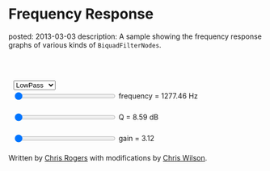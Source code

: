 Frequency Response
==================
posted: 2013-03-03
description: 
  A sample showing the frequency response graphs of various kinds of
  `BiquadFilterNodes`.

<!-- Slider stuff -->
<script type="text/javascript" src="events.js"></script>
<style type="text/css"></style>
<style type="text/css">
  #slider { margin: 10px; }
</style>

<script src="/static/js/shared.js"></script>
<script type="text/javascript" src="frequency-response-sample.js"></script>


<div id="info">
</div>

<canvas id="canvasID" width="500" height="250" style="float: left;">
</canvas>

<br><br>

<!-- Sliders and other controls will be added here -->
<div style="display: inline-block; margin-left: 10px;" id="controls"> 
<select onchange="changeFilterType(this.value);">
    <option value="lowpass">LowPass</option>
    <option value="highpass">HighPass</option>
    <option value="bandpass">BandPass</option>
    <option value="lowshelf">LowShelf</option>
    <option value="highshelf">HighShelf</option>
    <option value="peaking">Peaking</option>
    <option value="notch">Notch</option>
    <option value="allpass">AllPass</option>
</select>
<div> <input id="frequencySlider" type="range" min="0" max="1" step="0.01" value="0" style="height: 20px; width: 200px;"> <span id="frequency-value" style="position:relative; top:-5px;">frequency = 1277.46 Hz</span> </div> <br>  <div> <input id="QSlider" type="range" min="0" max="20" step="0.01" value="0" style="height: 20px; width: 200px;"> <span id="Q-value" style="position:relative; top:-5px;">Q = 8.59 dB</span> </div> <br>  <div> <input id="gainSlider" type="range" min="0" max="5" step="0.01" value="0" style="height: 20px; width: 200px;"> <span id="gain-value" style="position:relative; top:-5px;">gain = 3.12</span> </div> <br>  </div>

<div style="clear: both">Written by <a href="http://chromium.googlecode.com/svn/trunk/samples/audio/frequency-response.html">Chris Rogers</a> with modifications by <a href="http://webaudio-io2012.appspot.com/#34">Chris Wilson</a>.


